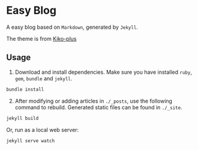 # Easy Blog
A easy blog based on `Markdown`, generated by `Jekyll`.

The theme is from [Kiko-plus](https://github.com/AWEEKJ/Kiko-plus)

## Usage
1. Download and install dependencies. Make sure you have installed `ruby`, `gem`, `bundle` and `jekyll`.

```bash
bundle install
```

2. After modifying or adding articles in `./_posts`, use the following command to rebuild. Generated static files can be found in `./_site`.

```bash
jekyll build
```

Or, run as a local web server:

```bash
jekyll serve watch
```
